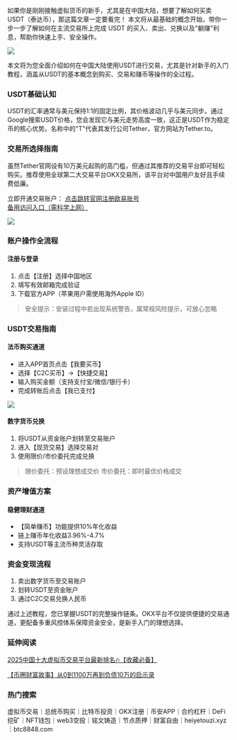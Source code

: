 如果你是刚刚接触虚拟货币的新手，尤其是在中国大陆，想要了解如何买卖 USDT（泰达币），那这篇文章一定要看完！
本文将从最基础的概念开始，带你一步一步了解如何在主流交易所上完成 USDT 的买入、卖出、兑换以及"躺赚"利息，帮助你快速上手、安全操作。

[![](https://307e939.webp.li/20250423094309596.png)](https://btc8848.com/top-10-exchanges)

本文将为您全面介绍如何在中国大陆使用USDT进行交易，尤其是针对新手的入门教程，涵盖从USDT的基本概念到购买、交易和赚币等操作的全过程。

### USDT基础认知
USDT的汇率通常与美元保持1:1的固定比例，其价格波动几乎与美元同步。通过Google搜索USDT价格，您会发现它与美元走势高度一致，这正是USDT作为稳定币的核心优势。名称中的"T"代表其发行公司Tether，官方网站为Tether.to。

### 交易所选择指南
虽然Tether官网设有10万美元起购的高门槛，但通过其推荐的交易平台即可轻松购买。推荐使用全球第二大交易平台OKX交易所，该平台对中国用户友好且手续费低廉。

立即开通交易账户：
 [点击跳转官网注册欧易账号](https://www.chouyi.world/zh-hans/join/18639032)  
 [备用访问入口（需科学上网）](https://www.okx.com/zh-hans/join/74873351)

[![](https://fe095ec.webp.li/top-10-exchanges-001.jpg)](https://www.chouyi.world/zh-hans/join/18639032)

### 账户操作全流程
#### 注册与登录
1. 点击【注册】选择中国地区
2. 填写有效邮箱完成验证
3. 下载官方APP（苹果用户需使用海外Apple ID）

> 安全提示：安装过程中若出现系统警告，属常规风险提示，可放心忽略

### USDT交易指南
#### 法币购买通道
- 进入APP首页点击【我要买币】
- 选择【C2C买币】→【快捷交易】
- 输入购买金额（支持支付宝/微信/银行卡）
- 完成转账后点击【我已支付】

![](https://ac63e02.webp.li/ouyichongzhi.png)

#### 数字货币兑换
1. 将USDT从资金账户划转至交易账户
2. 进入【现货交易】选择交易对
3. 使用限价/市价委托完成兑换

> 限价委托：预设理想成交价
> 市价委托：即时最优价格成交

### 资产增值方案
#### 稳健理财通道
- 【简单赚币】功能提供10%年化收益
- 链上赚币年化收益3.96%-4.7%
- 支持USDT等主流币种灵活存取

### 资金变现流程
1. 卖出数字货币至交易账户
2. 划转USDT至资金账户
3. 通过C2C交易兑换人民币

通过上述教程，您已掌握USDT的完整操作链条。OKX平台不仅提供便捷的交易通道，更配备多重风控体系保障资金安全，是新手入门的理想选择。

### 延伸阅读
[2025中国十大虚拟币交易平台最新排名🔥【收藏必备】](https://btc8848.com/top-10-exchanges/)

[【币圈财富故事】从0到1100万再到负债10万的启示录](https://heiyetouzi.xyz/biquanstory001/)

### 热门搜索
虚拟币交易｜总统币购买｜比特币投资｜OKX注册｜币安APP｜合约杠杆｜DeFi挖矿｜NFT钱包｜web3空投｜铭文铸造｜节点质押｜财富自由｜heiyetouzi.xyz｜btc8848.com